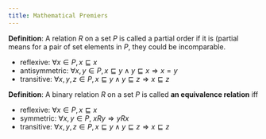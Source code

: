 ```yaml
---
title: Mathematical Premiers
---
```


**Definition**: A relation $R$ on a set $P$ is called a partial order if it is (partial means for a pair of set elements in $P$, they could be incomparable.
- reflexive: $\forall x \in P, x \sqsubseteq x$
- antisymmetric: $\forall x, y \in P, x \sqsubseteq y \wedge y \sqsubseteq x \Rightarrow x = y$
- transitive: $\forall x, y, z \in P, x \sqsubseteq y \wedge y \sqsubseteq z \Rightarrow x \sqsubseteq z$


**Definition**: A binary relation $R$ on a set $P$ is called **an equivalence relation** iff
- reflexive: $\forall x \in P, x \sqsubseteq x$
- symmetric: $\forall x, y \in P$, $xRy \Rightarrow yRx$
- transitive: $\forall x, y, z \in P, x \sqsubseteq y \wedge y \sqsubseteq z \Rightarrow x \sqsubseteq z$